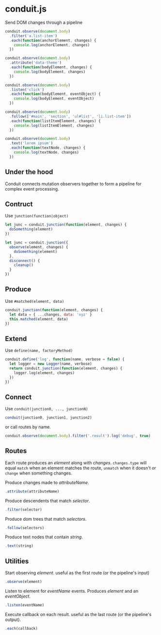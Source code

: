 # conduit.js
Send DOM changes through a pipeline

```js
conduit.observe(document.body)
  .filter('a.list-item')
  .each(function(anchorElement, changes) {
    console.log(anchorElement, changes)
  })

conduit.observe(document.body)
  .attribute('data-theme')
  .each(function(bodyElement, changes) {
    console.log(bodyElement, changes)
  })

conduit.observe(document.body)
  .listen('click')
  .each(function(bodyElement, eventObject) {
    console.log(bodyElement, eventObject)
  })

conduit.observe(document.body)
  .follow(['#main', 'section', 'ul#list', 'li.list-item'])
  .each(function(listItemElement, changes) {
    console.log(listItemElement, changes)
  })

conduit.observe(document.body)
  .text('lorem ipsum')
  .each(function(textNode, changes) {
    console.log(textNode, changes)
  })
```

Under the hood
----
Conduit connects mutation observers together to form a pipeline for complex event processing.

Contruct
----
Use `junction(function|object)`
```js
let junc = conduit.junction(function(element, changes) {
  doSomething(element)
})

let junc = conduit.junction({
  observe(element, changes) {
    doSomething(element)
  },
  disconnect() {
    cleanup()
  }
})
```

Produce
----
Use `#matched(element, data)`
```js
conduit.junction(function(element, changes) {
  let data = { ...changes, data: 'xyz' }
  this.matched(element, data)
})
```

Extend
----
Use `define(name, factoryMethod)`
```js
conduit.define('log', function(name, verbose = false) {
  let logger = new Logger(name, verbose)
  return conduit.junction(function(element, changes) {
    logger.log(element, changes)
  })
})
```

Connect
----
Use `conduit(junction0, ..., junctionN)`
```js
conduit(junction0, junction1, junction2)
```
or call routes by name.
```js
conduit.observe(document.body).filter('.result').log('debug', true)
```

Routes
----
Each route produces an _element_ along with _changes_. `changes.type` will equal `match` when an element matches the route, `unmatch` when it doesn't or `change` when something changes.

Produce changes made to _attributeName_.
```js
.attribute(attributeName)
```
Produce descendents that match _selector_.
```js
.filter(selector)
```
Produce dom trees that match _selectors_.
```js
.follow(selectors)
```
Produce text nodes that contain _string_.
```js
.text(string)
```

Utilities
----
Start observing _element_. useful as the first route (or the pipeline's input)
```js
.observe(element)
```

Listen to element for _eventName_ events. Produces _element_ and an _eventObject_.
```js
.listen(eventName)
```
Execute callback on each result. useful as the last route (or the pipeline's output).
```js
.each(callback)
```
